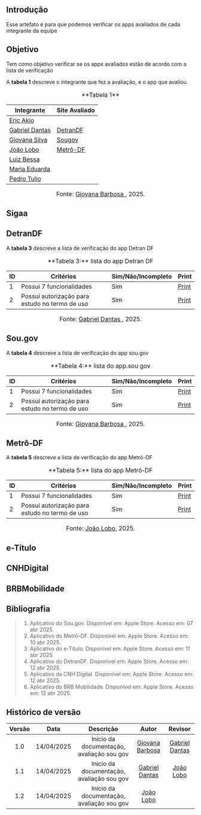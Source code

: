 ## Introdução

Esse artefato é para que podemos verificar os apps avaliados de cada integrante da equipe

## Objetivo

Tem como objetivo verificar se os apps avaliados estão de acordo com a lista de verificação

A **tabela 1** descreve o integrante que fez a avaliação, e o app que avaliou.

<center>
    <font size="3"><p style="text-align: center">**Tabela 1**</p></font>

| Integrante                                     | Site Avaliado         |
| ---------------------------------------------- | --------------------- |
| [Eric Akio](https://github.com/eric-kingu)     |                       |
| [Gabriel Dantas](https://github.com/gbevi)     | [DetranDF](#DetranDF) |
| [Giovana Silva](https://github.com/gio221)     | [Sougov](#sougov)     |
| [João Lobo](https://github.com/joaolobo10)     | [Metrô-DF](#Metrô-DF) |
| [Luiz Bessa](https://github.com/lfelipebessa)  |                       |
| [Maria Eduarda](https://github.com/maaduh)     |                       |
| [Pedro Tulio](https://github.com/PedrooCamilo) |                       |

<font size="3"><p style="text-align: center">Fonte: [Giovana Barbosa ](https://github.com/gio221), 2025.</p></font>

</center>

## Sigaa

## DetranDF

A **tabela 3** descreve a lista de verificação do app Detran DF

<center>
    <font size="3"><p style="text-align: center">**Tabela 3:** lista do app Detran DF</p></font>

| ID  | Critérios                                      | Sim/Não/Incompleto | Print                                                                                            |
| --- | ---------------------------------------------- | ------------------ | ------------------------------------------------------------------------------------------------ |
| 1   | Possui 7 funcionalidades                       | Sim                | [Print](https://aprender3.unb.br/pluginfile.php/3095981/mod_resource/content/57/FGA0303-T03.pdf) |
| 2   | Possui autorização para estudo no termo de uso | Sim                | [Print](https://aprender3.unb.br/pluginfile.php/3095981/mod_resource/content/57/FGA0303-T03.pdf) |

<font size="3"><p style="text-align: center">Fonte: [Gabriel Dantas ](https://github.com/gbevi), 2025.</p></font>

</center>

## Sou.gov

A **tabela 4** descreve a lista de verificação do app sou.gov

<center>
    <font size="3"><p style="text-align: center">**Tabela 4:** lista do app.sou gov</p></font>

| ID  | Critérios                                      | Sim/Não/Incompleto | Print                                                                                            |
| --- | ---------------------------------------------- | ------------------ | ------------------------------------------------------------------------------------------------ |
| 1   | Possui 7 funcionalidades                       | Sim                | [Print](https://aprender3.unb.br/pluginfile.php/3095981/mod_resource/content/57/FGA0303-T03.pdf) |
| 2   | Possui autorização para estudo no termo de uso | Sim                | [Print](https://aprender3.unb.br/pluginfile.php/3095981/mod_resource/content/57/FGA0303-T03.pdf) |

<font size="3"><p style="text-align: center">Fonte: [Giovana Barbosa ](https://github.com/gio221), 2025.</p></font>

</center>

## Metrô-DF

A **tabela 5** descreve a lista de verificação do app Metrô-DF

<center>
    <font size="3"><p style="text-align: center">**Tabela 5:** lista do app Metrô-DF</p></font>

| ID  | Critérios                                      | Sim/Não/Incompleto | Print                                                                                            |
| --- | ---------------------------------------------- | ------------------ | ------------------------------------------------------------------------------------------------ |
| 1   | Possui 7 funcionalidades                       | Sim                | [Print](https://aprender3.unb.br/pluginfile.php/3095981/mod_resource/content/57/FGA0303-T03.pdf) |
| 2   | Possui autorização para estudo no termo de uso | Sim                | [Print](https://aprender3.unb.br/pluginfile.php/3095981/mod_resource/content/57/FGA0303-T03.pdf) |

<font size="3"><p style="text-align: center">Fonte: [João Lobo](https://github.com/joaolobo10), 2025.</p></font>

</center>

## e-Título

## CNHDigital

## BRBMobilidade

## Bibliografia

> 1. Aplicativo do Sou.gov. Disponível em: Apple Store. Acesso em: 07 abr 2025.
> 2. Aplicativo do Metrô-DF. Disponível em: Apple Store. Acesso em: 10 abr 2025.
> 3. Aplicativo do e-Título. Disponível em: Apple Store. Acesso em: 11 abr 2025.
> 4. Aplicativo do DetranDF. Disponível em: Apple Store. Acesso em: 12 abr 2025.
> 5. Aplicativo da CNH Digital. Disponível em: Apple Store. Acesso em: 12 abr 2025.
> 6. Aplicativo do BRB Mobilidade. Disponível em: Apple Store. Acesso em: 12 abr 2025.

## Histórico de versão

| Versão |    Data    |                 Descrição                 |                     Autor                     |                  Revisor                   |
| :----: | :--------: | :---------------------------------------: | :-------------------------------------------: | :----------------------------------------: |
|  1.0   | 14/04/2025 | Início da documentação, avaliação sou gov | [Giovana Barbosa ](https://github.com/gio221) | [Gabriel Dantas](https://github.com/gbevi) |
|  1.1   | 14/04/2025 | Início da documentação, avaliação sou gov |  [Gabriel Dantas](https://github.com/gbevi)   | [João Lobo](https://github.com/joaolobo10) |
|  1.2   | 14/04/2025 | Início da documentação, avaliação sou gov |  [João Lobo](https://github.com/joaolobo10)   |                                            |
